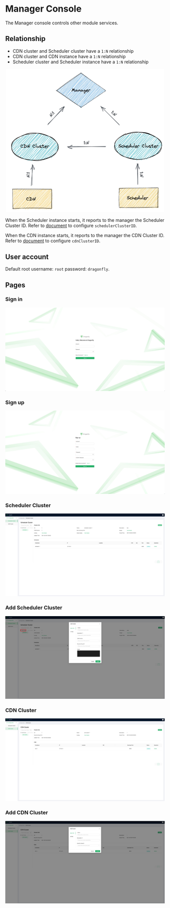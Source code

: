 # Manager Console

The Manager console controls other module services. 

## Relationship

- CDN cluster and Scheduler cluster have a `1:N` relationship
- CDN cluster and CDN instance have a `1:N` relationship
- Scheduler cluster and Scheduler instance have a `1:N` relationship

<div align="center">
  <img src="../../images/manager-console/relationship.jpg" width="500" title="manager-relationship">
</div>

When the Scheduler instance starts, it reports to the manager the Scheduler Cluster ID. Refer to [document](../../config/scheduler.yaml) to configure `schedulerClusterID`.

When the CDN instance starts, it reports to the manager the CDN Cluster ID. Refer to [document](../../config/cdn.yaml) to configure `cdnClusterID`.

## User account

Default root username: `root` password: `dragonfly`.

## Pages

### Sign in

![signin][signin]

### Sign up

![signup][signup]

### Scheduler Cluster

![scheduler-cluster][scheduler-cluster]

### Add Scheduler Cluster

![add-scheduler-cluster][add-scheduler-cluster]

### CDN Cluster

![cdn-cluster][cdn-cluster]

### Add CDN Cluster

![add-cdn-cluster][add-cdn-cluster]

[signin]: ../../images/manager-console/signin.jpg
[signup]: ../../images/manager-console/signup.jpg
[scheduler-cluster]: ../../images/manager-console/scheduler-cluster.jpg
[add-scheduler-cluster]: ../../images/manager-console/add-scheduler-cluster.jpg
[cdn-cluster]: ../../images/manager-console/cdn-cluster.jpg
[add-cdn-cluster]: ../../images/manager-console/add-cdn-cluster.jpg
